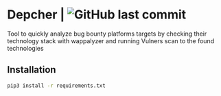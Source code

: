 # Depcher | ![GitHub last commit](https://img.shields.io/github/last-commit/patuuh/Depcher)

Tool to quickly analyze bug bounty platforms targets by checking their technology stack with wappalyzer and running Vulners scan to the found technologies

## Installation
```bash
pip3 install -r requirements.txt
```

